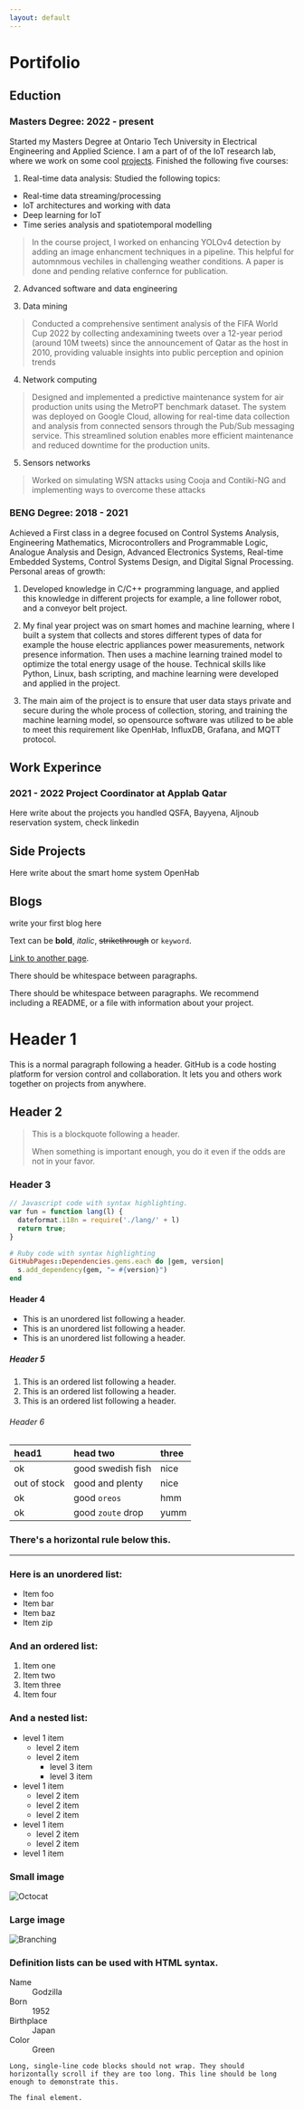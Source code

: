 ```yaml
---
layout: default
---
```


# Portifolio 

## Eduction
### Masters Degree: 2022 - present 
Started my Masters Degree at Ontario Tech University in Electrical Engineering and Applied Science. I am a part of of the IoT research lab, where we work on some cool [projects](https://iotresearchlab.ca). 
Finished the following five courses:
1. Real-time data analysis:
  Studied the following topics:
  * Real-time data streaming/processing 
  * IoT architectures and working with data
  * Deep learning for IoT
  * Time series analysis and spatiotemporal modelling

> In the course project, I worked on enhancing YOLOv4 detection by adding an image enhancment techniques in a pipeline. This helpful for automnmous 
> vechiles in challenging weather conditions. A paper is done and pending relative confernce for publication.

2. Advanced software and data engineering

3. Data mining
>	Conducted a comprehensive sentiment analysis of the FIFA World Cup 2022 by collecting 
> andexamining tweets over a 12-year period (around 10M tweets) since
> the announcement of Qatar 
> as the host in 2010, providing valuable insights into public perception and opinion 
> trends
4. Network computing
> Designed and implemented a predictive maintenance system for air production units using the MetroPT benchmark dataset. The system was deployed on Google Cloud, allowing for real-time data collection and analysis from connected sensors through the Pub/Sub messaging service. This streamlined solution enables more efficient maintenance and reduced downtime for the production units.

5. Sensors networks
> Worked on simulating WSN attacks using Cooja and Contiki-NG and implementing ways to overcome these attacks

### BENG Degree: 2018 - 2021 
Achieved a First class in a degree focused on Control Systems Analysis, Engineering Mathematics, Microcontrollers and Programmable Logic, Analogue Analysis and Design, Advanced Electronics Systems, Real-time Embedded Systems, Control Systems Design, and Digital Signal Processing.
Personal areas of growth:

1. Developed knowledge in C/C++ programming language, and applied this knowledge in different projects for example, a line follower robot, and a conveyor belt project.

2. My final year project was on smart homes and machine learning, where I built a system that collects and stores different types of data for example the house electric appliances power measurements, network presence information. Then uses a machine learning trained model to optimize the total energy usage of the house. Technical skills like Python, Linux, bash scripting, and machine learning were developed and applied in the project.

3. The main aim of the project is to ensure that user data stays private and secure during the whole process of collection, storing, and training the machine learning model, so opensource software was utilized to be able to meet this requirement like OpenHab, InfluxDB, Grafana, and MQTT protocol.	

## Work Experince

### 2021 - 2022 Project Coordinator at Applab Qatar
Here write about the projects you handled QSFA, Bayyena, Aljnoub reservation system, check linkedin

## Side Projects

Here write about the smart home system OpenHab





## Blogs

write your first blog here 










Text can be **bold**, _italic_, ~~strikethrough~~ or `keyword`.

[Link to another page](./another-page.html).

There should be whitespace between paragraphs.

There should be whitespace between paragraphs. We recommend including a README, or a file with information about your project.

# Header 1

This is a normal paragraph following a header. GitHub is a code hosting platform for version control and collaboration. It lets you and others work together on projects from anywhere.

## Header 2

> This is a blockquote following a header.
>
> When something is important enough, you do it even if the odds are not in your favor.

### Header 3

```js
// Javascript code with syntax highlighting.
var fun = function lang(l) {
  dateformat.i18n = require('./lang/' + l)
  return true;
}
```

```ruby
# Ruby code with syntax highlighting
GitHubPages::Dependencies.gems.each do |gem, version|
  s.add_dependency(gem, "= #{version}")
end
```

#### Header 4

*   This is an unordered list following a header.
*   This is an unordered list following a header.
*   This is an unordered list following a header.

##### Header 5

1.  This is an ordered list following a header.
2.  This is an ordered list following a header.
3.  This is an ordered list following a header.

###### Header 6

| head1        | head two          | three |
|:-------------|:------------------|:------|
| ok           | good swedish fish | nice  |
| out of stock | good and plenty   | nice  |
| ok           | good `oreos`      | hmm   |
| ok           | good `zoute` drop | yumm  |

### There's a horizontal rule below this.

* * *

### Here is an unordered list:

*   Item foo
*   Item bar
*   Item baz
*   Item zip

### And an ordered list:

1.  Item one
1.  Item two
1.  Item three
1.  Item four

### And a nested list:

- level 1 item
  - level 2 item
  - level 2 item
    - level 3 item
    - level 3 item
- level 1 item
  - level 2 item
  - level 2 item
  - level 2 item
- level 1 item
  - level 2 item
  - level 2 item
- level 1 item

### Small image

![Octocat](https://github.githubassets.com/images/icons/emoji/octocat.png)

### Large image

![Branching](https://guides.github.com/activities/hello-world/branching.png)


### Definition lists can be used with HTML syntax.

<dl>
<dt>Name</dt>
<dd>Godzilla</dd>
<dt>Born</dt>
<dd>1952</dd>
<dt>Birthplace</dt>
<dd>Japan</dd>
<dt>Color</dt>
<dd>Green</dd>
</dl>

```
Long, single-line code blocks should not wrap. They should horizontally scroll if they are too long. This line should be long enough to demonstrate this.
```

```
The final element.
```

